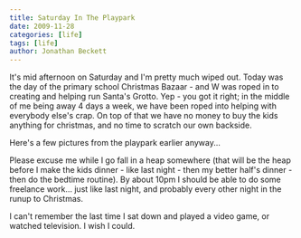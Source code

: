 ```yaml
---
title: Saturday In The Playpark
date: 2009-11-28
categories: [life]
tags: [life]
author: Jonathan Beckett
---
```


It's mid afternoon on Saturday and I'm pretty much wiped out. Today was the day of the primary school Christmas Bazaar - and W was roped in to creating and helping run Santa's Grotto. Yep - you got it right; in the middle of me being away 4 days a week, we have been roped into helping with everybody else's crap. On top of that we have no money to buy the kids anything for christmas, and no time to scratch our own backside.

Here's a few pictures from the playpark earlier anyway...

Please excuse me while I go fall in a heap somewhere (that will be the heap before I make the kids dinner - like last night - then my better half's dinner - then do the bedtime routine). By about 10pm I should be able to do some freelance work... just like last night, and probably every other night in the runup to Christmas.

I can't remember the last time I sat down and played a video game, or watched television. I wish I could.